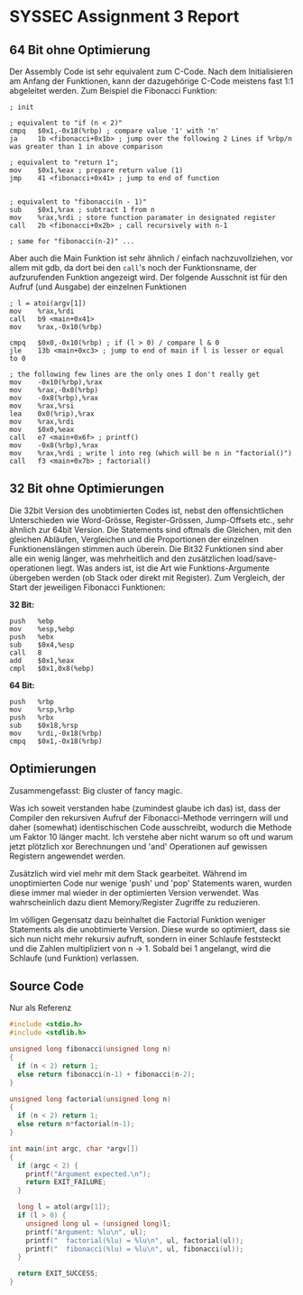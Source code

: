 # SYSSEC Assignment 3 Report

## 64 Bit ohne Optimierung

Der Assembly Code ist sehr equivalent zum C-Code. Nach dem Initialisieren am Anfang der Funktionen, kann der dazugehörige C-Code meistens fast 1:1 abgeleitet werden. Zum Beispiel die Fibonacci Funktion:

```armasm
; init 

; equivalent to "if (n < 2)"
cmpq   $0x1,-0x18(%rbp) ; compare value '1' with 'n'
ja     1b <fibonacci+0x1b> ; jump over the following 2 Lines if %rbp/n was greater than 1 in above comparison

; equivalent to "return 1";
mov    $0x1,%eax ; prepare return value (1)
jmp    41 <fibonacci+0x41> ; jump to end of function


; equivalent to "fibonacci(n - 1)"
sub    $0x1,%rax ; subtract 1 from n
mov    %rax,%rdi ; store function paramater in designated register
call   2b <fibonacci+0x2b> ; call recursively with n-1

; same for "fibonacci(n-2)" ...
```

Aber auch die Main Funktion ist sehr ähnlich / einfach nachzuvollziehen, vor allem mit gdb, da dort bei den `call`'s noch der Funktionsname, der aufzurufenden Funktion angezeigt wird. Der folgende Ausschnit ist für den Aufruf (und Ausgabe) der einzelnen Funktionen

```armasm
; l = atoi(argv[1])
mov    %rax,%rdi
call   b9 <main+0x41>
mov    %rax,-0x10(%rbp)

cmpq   $0x0,-0x10(%rbp) ; if (l > 0) / compare l & 0
jle    13b <main+0xc3> ; jump to end of main if l is lesser or equal to 0

; the following few lines are the only ones I don't really get
mov    -0x10(%rbp),%rax
mov    %rax,-0x8(%rbp)
mov    -0x8(%rbp),%rax
mov    %rax,%rsi
lea    0x0(%rip),%rax
mov    %rax,%rdi
mov    $0x0,%eax
call   e7 <main+0x6f> ; printf()
mov    -0x8(%rbp),%rax
mov    %rax,%rdi ; write l into reg (which will be n in "factorial()")
call   f3 <main+0x7b> ; factorial()
```

## 32 Bit ohne Optimierungen

Die 32bit Version des unobtimierten Codes ist, nebst den offensichtlichen Unterschieden wie Word-Grösse, Register-Grössen, Jump-Offsets etc., sehr ähnlich zur 64bit Version. Die Statements sind oftmals die Gleichen, mit den gleichen Abläufen, Vergleichen und die Proportionen der einzelnen Funktionenslängen stimmen auch überein. Die Bit32 Funktionen sind aber alle ein wenig länger, was mehrheitlich and den zusätzlichen load/save-operationen liegt. Was anders ist, ist die Art wie Funktions-Argumente übergeben werden (ob Stack oder direkt mit Register). Zum Vergleich, der Start der jeweiligen Fibonacci Funktionen:

**32 Bit:**

```armasm
push   %ebp
mov    %esp,%ebp
push   %ebx
sub    $0x4,%esp
call   8
add    $0x1,%eax
cmpl   $0x1,0x8(%ebp)
```

**64 Bit:**

```armasm
push   %rbp
mov    %rsp,%rbp
push   %rbx
sub    $0x18,%rsp
mov    %rdi,-0x18(%rbp)
cmpq   $0x1,-0x18(%rbp)
```

## Optimierungen

Zusammengefasst: Big cluster of fancy magic.

Was ich soweit verstanden habe (zumindest glaube ich das) ist, dass der Compiler den rekursiven Aufruf der Fibonacci-Methode verringern will und daher (somewhat) identischischen Code ausschreibt, wodurch die Methode um Faktor 10 länger macht. Ich verstehe aber nicht warum so oft und warum jetzt plötzlich xor Berechnungen und 'and' Operationen auf gewissen Registern angewendet werden.

Zusätzlich wird viel mehr mit dem Stack gearbeitet. Während im unoptimierten Code nur wenige 'push' und 'pop' Statements waren, wurden diese immer mal wieder in der optimierten Version verwendet. Was wahrscheinlich dazu dient Memory/Register Zugriffe zu reduzieren.

Im völligen Gegensatz dazu beinhaltet die Factorial Funktion weniger Statements als die unobtimierte Version.
Diese wurde so optimiert, dass sie sich nun nicht mehr rekursiv aufruft, sondern in einer Schlaufe feststeckt und die Zahlen multipliziert von n -> 1. Sobald bei 1 angelangt, wird die Schlaufe (und Funktion) verlassen.

## Source Code

Nur als Referenz

```c
#include <stdio.h>
#include <stdlib.h>

unsigned long fibonacci(unsigned long n)
{
  if (n < 2) return 1;
  else return fibonacci(n-1) + fibonacci(n-2);
}

unsigned long factorial(unsigned long n)
{
  if (n < 2) return 1;
  else return n*factorial(n-1);
}

int main(int argc, char *argv[])
{
  if (argc < 2) {
    printf("Argument expected.\n");
    return EXIT_FAILURE;
  }

  long l = atol(argv[1]);
  if (l > 0) {
    unsigned long ul = (unsigned long)l;
    printf("Argument: %lu\n", ul);
    printf("  factorial(%lu) = %lu\n", ul, factorial(ul));
    printf("  fibonacci(%lu) = %lu\n", ul, fibonacci(ul));
  }

  return EXIT_SUCCESS;
}
```
